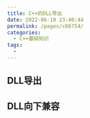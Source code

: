 ```yaml
---
title: C++的DLL导出
date: 2022-06-10 23:40:44
permalink: /pages/c66754/
categories:
  - C++基础知识
tags:
  - 
---
```

## DLL导出

## DLL向下兼容